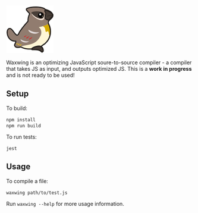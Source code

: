 ![Waxwing logo](https://raw.githubusercontent.com/bendmorris/waxwing/master/assets/waxwing-128.png)

Waxwing is an optimizing JavaScript soure-to-source compiler - a compiler that takes JS as input, and outputs optimized JS. This is a **work in progress** and is not ready to be used!

## Setup

To build:

```
npm install
npm run build
```

To run tests:

```
jest
```

## Usage

To compile a file:

```
waxwing path/to/test.js
```

Run `waxwing --help` for more usage information.
